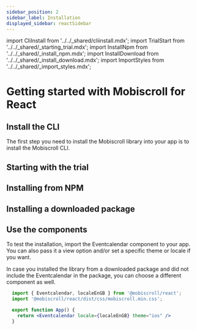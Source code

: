```yaml
---
sidebar_position: 2
sidebar_label: Installation
displayed_sidebar: reactSidebar
---
```


import CliInstall from '../../\_shared/cliinstall.mdx';
import TrialStart from '../../\_shared/\_starting_trial.mdx';
import InstallNpm from '../../\_shared/\_install_npm.mdx';
import InstallDownload from '../../\_shared/\_install_download.mdx';
import ImportStyles from '../../\_shared/\_import_styles.mdx';

# Getting started with Mobiscroll for React

## Install the CLI

The first step you need to install the Mobiscroll library into your app is to install the Mobiscroll CLI.

<CliInstall />

## Starting with the trial

<TrialStart framework="react" />

## Installing from NPM

<InstallNpm framework="react" />

## Installing a downloaded package

<InstallDownload framework="react" />

## Use the components

<ImportStyles framework="react" />

To test the installation, import the Eventcalendar component to your app. You can also pass it a view option and/or set a specific theme or locale if you want.

In case you installed the library from a downloaded package and did not include the Eventcalendar in the package, you can choose a different component as well.

```jsx
  import { Eventcalendar, localeEnGB } from '@mobiscroll/react';
  import '@mobiscroll/react/dist/css/mobiscroll.min.css';

  export function App() {
    return <Eventcalendar locale={localeEnGB} theme="ios" />
  }
```
